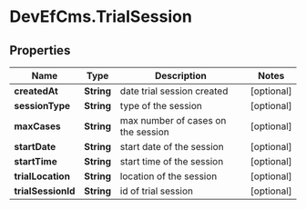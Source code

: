 # DevEfCms.TrialSession

## Properties
Name | Type | Description | Notes
------------ | ------------- | ------------- | -------------
**createdAt** | **String** | date trial session created | [optional] 
**sessionType** | **String** | type of the session | [optional] 
**maxCases** | **String** | max number of cases on the session | [optional] 
**startDate** | **String** | start date of the session | [optional] 
**startTime** | **String** | start time of the session | [optional] 
**trialLocation** | **String** | location of the session | [optional] 
**trialSessionId** | **String** | id of trial session | [optional] 
